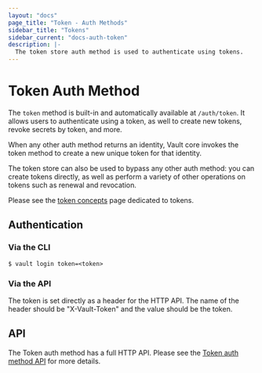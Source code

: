 ```yaml
---
layout: "docs"
page_title: "Token - Auth Methods"
sidebar_title: "Tokens"
sidebar_current: "docs-auth-token"
description: |-
  The token store auth method is used to authenticate using tokens.
---
```


# Token Auth Method

The `token` method is built-in and automatically available at `/auth/token`. It
allows users to authenticate using a token, as well to create new tokens, revoke
secrets by token, and more.

When any other auth method returns an identity, Vault core invokes the
token method to create a new unique token for that identity.

The token store can also be used to bypass any other auth method:
you can create tokens directly, as well as perform a variety of other
operations on tokens such as renewal and revocation.

Please see the [token concepts](/docs/concepts/tokens.html) page dedicated
to tokens.

## Authentication

### Via the CLI

```text
$ vault login token=<token>
```

### Via the API

The token is set directly as a header for the HTTP API. The name
of the header should be "X-Vault-Token" and the value should be the token.

## API

The Token auth method has a full HTTP API. Please see the
[Token auth method API](/api/auth/token/index.html) for more
details.

